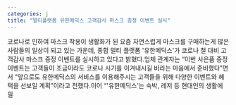 ```yaml
---
categories: j
title: "멀티플랫폼 유한메딕스 고객감사 마스크 증정 이벤트 실시"
---
```

코로나로 인하여 마스크 착용이 생활화가 된 요즘 자연스럽게 마스크를 구매하는게 많은 사람들의 일상이 되고 있는 가운데, 종합 멀티 플랫폼 &#39;유한메딕스&#39;가 코로나 철 대비 고객감사 마스크 증정 이벤트를 실시하고 있다고 밝혔다.업체 관계자는 “이번 사은품 증정 이벤트는 고객들이 조금이라도 코로나 시기를 이겨내시길 바라는 마음에서 준비했다”면서 “앞으로도 유한메딕스의 서비스를 이용해주시는 고객들을 위해 다양한 이벤트와 혜택을 선보일 계획”이라고 전했다.이어 “&#39;유한메딕스&#39;는 숙박, 레저 등 현대인의 생활에 필